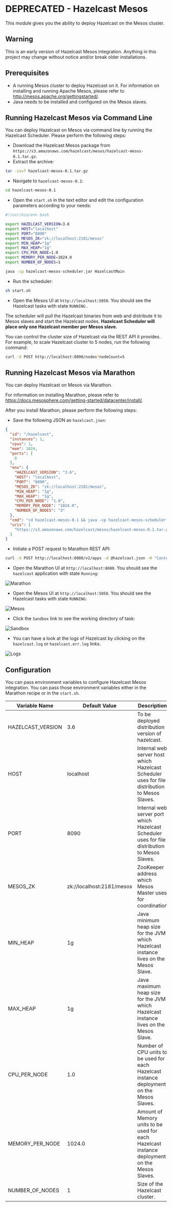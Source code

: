 # DEPRECATED - Hazelcast Mesos

This module gives you the ability to deploy Hazelcast on the Mesos cluster.

## Warning
This is an early version of Hazelcast Mesos integration. Anything in this project may change without notice and/or break older installations.

## Prerequisites

- A running Mesos cluster to deploy Hazelcast on it. For information on installing and running Apache Mesos, please refer to http://mesos.apache.org/gettingstarted/.
- Java needs to be installed and configured on the Mesos slaves.

## Running Hazelcast Mesos via Command Line

You can deploy Hazelcast on Mesos via command line by running the Hazelcast Scheduler. Please perform the following steps:

- Download the Hazelcast Mesos package from `https://s3.amazonaws.com/hazelcast/mesos/hazelcast-mesos-0.1.tar.gz`.
- Extract the archive:

```bash
tar -zxvf hazelcast-mesos-0.1.tar.gz
```
- Navigate to `hazelcast-mesos-0.1`:

```bash
cd hazelcast-mesos-0.1
```
- Open the `start.sh` in the text editor and edit the configuration parameters according to your needs:

```bash
#!/usr/bin/env bash

export HAZELCAST_VERSION=3.6
export HOST="localhost"
export PORT="8090"
export MESOS_ZK="zk://localhost:2181/mesos"
export MIN_HEAP="1g"
export MAX_HEAP="1g"
export CPU_PER_NODE=1.0
export MEMORY_PER_NODE=1024.0
export NUMBER_OF_NODES=1

java -cp hazelcast-mesos-scheduler.jar HazelcastMain
```
- Run the scheduler:

```bash
sh start.sh
```
- Open the Mesos UI at `http://localhost:5050`. You should see the Hazelcast tasks with state `RUNNING` .


The scheduler will pull the Hazelcast binaries from web and distribute it to Mesos slaves and start the Hazelcast nodes. **Hazelcast Scheduler will place only one Hazelcast member per Mesos slave.**

You can control the cluster size of Hazelcast via the REST API it provides.
For example, to scale Hazelcast cluster to 5 nodes, run the following command:

```bash
curl -X POST http://localhost:8090/nodes?nodeCount=5
```

## Running Hazelcast Mesos via Marathon

You can deploy Hazelcast on Mesos via Marathon.

For information on installing Marathon, please refer to https://docs.mesosphere.com/getting-started/datacenter/install/.

After you install Marathon, please perform the following steps:

- Save the following JSON as `hazelcast.json`:

```json
{
  "id": "/hazelcast",
  "instances": 1,
  "cpus": 1,
  "mem": 1024,
  "ports": [
    0
  ],
  "env": {
    "HAZELCAST_VERSION": "3.6",
    "HOST": "localhost",
    "PORT": "8090",
    "MESOS_ZK": "zk://localhost:2181/mesos",
    "MIN_HEAP": "1g",
    "MAX_HEAP": "1g",
    "CPU_PER_NODE": "1.0",
    "MEMORY_PER_NODE": "1024.0",
    "NUMBER_OF_NODES": "3"
  },
  "cmd": "cd hazelcast-mesos-0.1 && java -cp hazelcast-mesos-scheduler.jar HazelcastMain",
  "uris": [
    "https://s3.amazonaws.com/hazelcast/mesos/hazelcast-mesos-0.1.tar.gz"
  ]
}
```
- Initiate a POST request to Marathon REST API:

```bash
curl -X POST http://localhost:8080/v2/apps -d @hazelcast.json -H "Content-type: application/json"
```
- Open the Marathon UI at `http://localhost:8080`. You should see the `hazelcast` application with state `Running`:

![Marathon](images/marathon.png)

- Open the Mesos UI at `http://localhost:5050`. You should see the Hazelcast tasks with state `RUNNING`:

![Mesos](images/tasks.png)

- Click the `Sandbox` link to see the working directory of task:

![Sandbox](images/task.png)

- You can have a look at the logs of Hazelcast by clicking on the `hazelcast.log` or `hazelcast.err.log` links.

![Logs](images/logs.png)

## Configuration

You can pass environment variables to configure Hazelcast Mesos integration. You can pass those environment variables either in the Marathon recipe or in the `start.sh`.

| Variable Name  | Default Value   | Description   |
|---|---|---|
| HAZELCAST_VERSION  |  3.6  |  To be deployed distribution version of hazelcast.  |
| HOST  | localhost   | Internal web server host which Hazelcast Scheduler uses for file distribution to Mesos Slaves.  |   
| PORT  | 8090 | Internal web server port which Hazelcast Scheduler uses for file distribution to Mesos Slaves.  |
| MESOS_ZK | zk://localhost:2181/mesos | ZooKeeper address which Mesos Master uses for coordination |
| MIN_HEAP | 1g | Java minimum heap size for the JVM which Hazelcast instance lives on the Mesos Slave.|  
| MAX_HEAP | 1g | Java maximum heap size for the JVM which Hazelcast instance lives on the Mesos Slave. |
| CPU_PER_NODE | 1.0 | Number of CPU units to be used for each Hazelcast instance deployment on the Mesos Slaves. |
| MEMORY_PER_NODE | 1024.0 | Amount of Memory units to be used for each Hazelcast instance deployment on the Mesos Slaves. |   
| NUMBER_OF_NODES | 1 | Size of the Hazelcast cluster.|    
